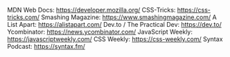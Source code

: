 MDN Web Docs: https://developer.mozilla.org/
CSS-Tricks: https://css-tricks.com/
Smashing Magazine: https://www.smashingmagazine.com/
A List Apart: https://alistapart.com/
Dev.to / The Practical Dev: https://dev.to/
Ycombinator: https://news.ycombinator.com/
JavaScript Weekly: https://javascriptweekly.com/
CSS Weekly: https://css-weekly.com/
Syntax Podcast: https://syntax.fm/

